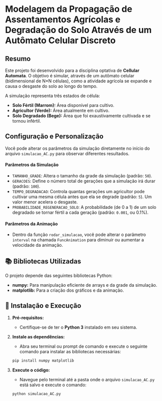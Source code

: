
#  Modelagem da Propagação de Assentamentos Agrícolas e Degradação do Solo Através de um Autômato Celular Discreto


##  Resumo

Este projeto foi desenvolvido para a disciplina optativa de **Cellular Automata**. O objetivo é simular, através de um autômato celular (bidimensional de N×N células), como a atividade agrícola se expande e causa o desgaste do solo ao longo do tempo.

A simulação representa três estados de célula:

  * **Solo Fértil (Marrom):** Área disponível para cultivo.
  * **Agricultor (Verde):** Área atualmente em cultivo.
  * **Solo Degradado (Bege):** Área que foi exaustivamente cultivada e se tornou infértil.

## Configuração e Personalização

Você pode alterar os parâmetros da simulação diretamente no início do arquivo `simulacao_AC.py` para observar diferentes resultados.

#### Parâmetros da Simulação

  * `TAMANHO_GRADE`: Altera o tamanho da grade da simulação (padrão: `50`).
  * `GERACOES`: Define o número total de gerações que a simulação irá durar (padrão: `100`).
  * `TEMPO_DEGRADACAO`: Controla quantas gerações um agricultor pode cultivar uma mesma célula antes que ela se degrade (padrão: `5`). Um valor menor acelera o desgaste.
  * `PROBABILIDADE_REGENERACAO_SOLO`: A probabilidade (de 0 a 1) de um solo degradado se tornar fértil a cada geração (padrão: `0.001`, ou 0.1%).

#### Parâmetros da Animação

  * Dentro da função `rodar_simulacao`, você pode alterar o parâmetro `interval` na chamada `FuncAnimation` para diminuir ou aumentar a velocidade da animação.
     

## 📚 Bibliotecas Utilizadas

O projeto depende das seguintes bibliotecas Python:

  * **numpy:** Para manipulação eficiente de arrays e da grade da simulação.
  * **matplotlib:** Para a criação dos gráficos e da animação.

## 🚀 Instalação e Execução

1.  **Pré-requisitos:**

      * Certifique-se de ter o **Python 3** instalado em seu sistema.

2.  **Instale as dependências:**

      * Abra seu terminal ou prompt de comando e execute o seguinte comando para instalar as bibliotecas necessárias:

    ```bash
    pip install numpy matplotlib
    ```

3.  **Execute o código:**

      * Navegue pelo terminal até a pasta onde o arquivo `simulacao_AC.py` está salvo e execute o comando:

    ```bash
    python simulacao_AC.py
    ```
